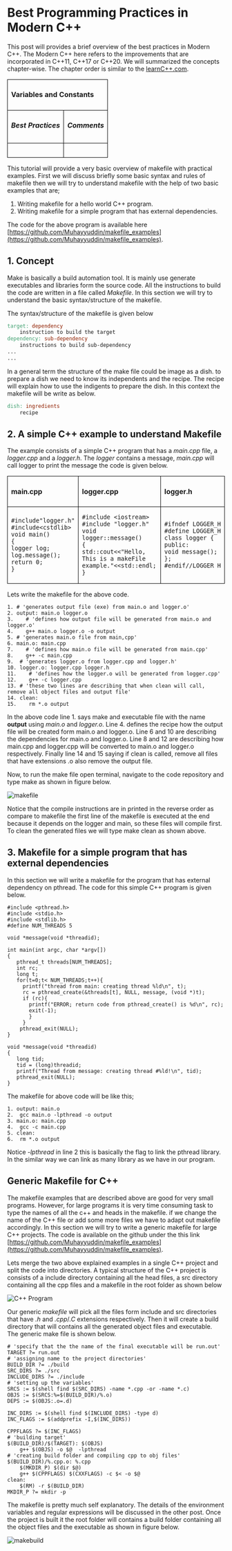 # Best Programming Practices in Modern C++

This post will provides a brief overview of the best practices in Modern C++. The Modern C++ here refers to the improvements that are incorporated in C++11, C++17 or C++20. We will summarized the concepts chapter-wise. The chapter order is similar to the [learnC++.com](www.learnc++.com).

<table style="border: 1px  black; ">
<tr>
<td colspan="2" style="border: 1px solid black; "> 

#### Variables and Constants
</td>
</tr>
<tr style="border: 1px solid black; ">
<td style="border: 1px solid black; "> 

##### Best Practices
</td>
<td style="border: 1px solid black; "> 

##### Comments
</td>
</tr>
<tr style="border: 1px solid black;">
<td style="border: 1px solid black; "> 

```  

```
</td>
<td style="border: 1px solid black;" >

``` 

```
</td>

</tr>
</table>
 

This tutorial will provide a very basic overview of makefile with practical examples. First we will discuss briefly some basic syntax and rules of makefile then we will try to understand makefile with the help of two basic examples that are;
1. Writing makefile for a hello world C++ program.
2. Writing makefile for a simple program that has external dependencies.

The code for the above program is available here [https://github.com/Muhayyuddin/makefile_examples](https://github.com/Muhayyuddin/makefile_examples).
## 1. Concept

Make is basically a build automation tool. It is mainly use generate executables and libraries form the source code. All the instructions to build the code are written in a file called *Makefile*. In this section we will try to understand the basic syntax/structure of the makefile. 

The syntax/structure of the makefile is given below

``` makefile
target: dependency 
    instruction to build the target
dependency: sub-dependency 
    instructions to build sub-dependency
...
...

```

In a general term the structure of the make file could be image as a dish. to prepare a dish we need to know its independents and the recipe. The recipe will explain how to use the indigents to prepare the dish. In this context the makefile will be write as below.

``` makefile
dish: ingredients
    recipe
```
## 2. A simple C++ example to understand Makefile

The example consists of a simple C++ program that has a *main.cpp* file, a *logger.cpp* and a *logger.h*. The *logger* contains a message, *main.cpp* will call logger to print the message the code is given below. 


<table style="border: 1px  black; ">

<tr style="border: 1px solid black; ">
<td style="border: 1px solid black; "> 

#### main.cpp
</td>
<td style="border: 1px solid black; "> 

#### logger.cpp
</td>
<td style="border: 1px solid black;"> 

#### logger.h
</td>
</tr>
<tr style="border: 1px solid black;">
<td style="border: 1px solid black; "> 

```  
#include"logger.h"
#include<cstdlib>
void main()
{
logger log;
log.message();
return 0;
}
```
</td>
<td style="border: 1px solid black;" >

  ``` 
#include <iostream>
#include "logger.h"
void logger::message()
{
std::cout<<"Hello, This is a makeFile example."<<std::endl;
}
```
</td>
<td style="border: 1px solid black;" >

 ``` 
#ifndef LOGGER_H
#define LOGGER_H
class logger {
public:
void message();
};
#endif//LOGGER_H

```
</td>
</tr>
</table>

Lets write the makefile for the above code. 


```
1. # 'generates output file (exe) from main.o and logger.o'
2. output: main.o logger.o  
3.    # 'defines how output file will be generated from main.o and logger.o'
4.    g++ main.o logger.o -o output
5. # 'generates main.o file from main,cpp'  
6. main.o: main.cpp  
7.    # 'defines how main.o file will be generated from main.cpp'
8.    g++ -c main.cpp  
9.  # 'generates logger.o from logger.cpp and logger.h'
10. logger.o: logger.cpp logger.h 
11.    # 'defines how the logger.o will be generated from logger.cpp'
12.    g++ -c logger.cpp 
13. # 'these two lines are describing that when clean will call, remove all object files and output file' 
14. clean:            
15.    rm *.o output
```
In the above code line 1. says make and executable file with the name **output** using *main.o* and *logger.o*. Line 4. defines the recipe how the output file will be created form main.o and logger.o. Line 6 and 10 are describing the dependencies for main.o and logger.o. Line 8 and 12 are describing how main.cpp and logger.cpp will be converted to main.o and logger.o respectively. Finally line 14 and 15 saying if clean is called, remove all files that have extensions .o also remove the output file.

Now, to run the make file open terminal, navigate to the code repository and type make as shown in figure below.
 
 ![makefile](images/maketerminal.png)

Notice that the compile instructions are in printed in the reverse order as compare to makefile the first line of the makefile is executed at the end because it depends on the logger and main, so these files will compile first. To clean the generated files we will type make clean as shown above.  

## 3. Makefile for a simple program that has external dependencies
In this section we will write a makefile for the program that has external dependency on pthread. The code for this simple C++ program is given below. 

``` 
#include <pthread.h>
#include <stdio.h>
#include <stdlib.h>
#define NUM_THREADS 5

void *message(void *threadid);

int main(int argc, char *argv[])
{
   pthread_t threads[NUM_THREADS];
   int rc;
   long t;
   for(t=0;t< NUM_THREADS;t++){
     printf("thread from main: creating thread %ld\n", t);
     rc = pthread_create(&threads[t], NULL, message, (void *)t);
     if (rc){
       printf("ERROR; return code from pthread_create() is %d\n", rc);
       exit(-1);
       }
     }
    pthread_exit(NULL); 
}

void *message(void *threadid)
{
   long tid;
   tid = (long)threadid;
   printf("Thread from message: creating thread #%ld!\n", tid);
   pthread_exit(NULL);
}
```

The makefile for above code will be like this;

``` 
1. output: main.o
2.	gcc main.o -lpthread -o output
3. main.o: main.cpp
4.	gcc -c main.cpp 
5. clean:
6.	rm *.o output
```
Notice *-lpthread*  in line 2 this is basically the flag to link the pthread library. In the similar way we can link as many library as we have in our program.  

## Generic Makefile for C++

The makefile examples that are described above are good for very small programs. However, for large programs it is very time consuming task to type the names of all the c++ and heads in the makefile. if we change the name of the C++ file or add some more files we have to adapt out makefile accordingly. In this section we will try to write a generic makefile for large C++ projects. The code is available on the github under the this link [https://github.com/Muhayyuddin/makefile_examples](https://github.com/Muhayyuddin/makefile_examples).

Lets merge the two above explained examples in a single C++ project and split the code into directories. A typical structure of the C++ project is consists of a include directory containing all the head files, a src directory containing all the cpp files and a makefile in the root folder as shown below

![C++ Program](images/programstructure.png)

Our generic *makefile* will pick all the files form include and src directories that have *.h* and *.cpp*/*.C* extensions respectively. Then it will create a build directory that will contains all the generated object files and executable. The generic make file is shown below.

```
# 'specify that the the name of the final executable will be run.out'
TARGET ?= run.out
# 'assigning name to the project directories'
BUILD_DIR ?= ./build
SRC_DIRS ?= ./src
INCLUDE_DIRS ?= ./include
# 'setting up the variables'
SRCS := $(shell find $(SRC_DIRS) -name *.cpp -or -name *.c)
OBJS := $(SRCS:%=$(BUILD_DIR)/%.o)
DEPS := $(OBJS:.o=.d)

INC_DIRS := $(shell find $(INCLUDE_DIRS) -type d)
INC_FLAGS := $(addprefix -I,$(INC_DIRS))

CPPFLAGS ?= $(INC_FLAGS) 
# 'building target'
$(BUILD_DIR)/$(TARGET): $(OBJS)
	g++ $(OBJS) -o $@  -lpthread 
# 'creating build folder and compiling cpp to obj files'
$(BUILD_DIR)/%.cpp.o: %.cpp 
	$(MKDIR_P) $(dir $@)
	g++ $(CPPFLAGS) $(CXXFLAGS) -c $< -o $@	
clean:
	$(RM) -r $(BUILD_DIR)
MKDIR_P ?= mkdir -p

```
The makefile is pretty much self explanatory. The details of the environment variables and regular expressions will be discussed in the other post. 
Once the project is built it the root folder will contains a build folder containing all the object files and the executable as shown in figure below. 

![makebuild](images/makebuild.png)